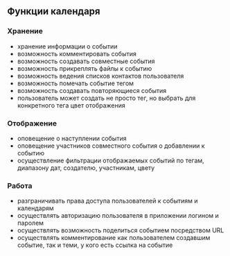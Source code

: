 ## Функции календаря
### Хранение
 - хранение информации о событии
 - возможность комментировать события
 - возможность создавать совместные события
 - возможность прикреплять файлы к событию
 - возможность ведения списков контактов пользователя
 - возможность помечать событие тегом
 - возможность создавать повторяющиеся события
 - пользователь может создать не просто тег, но выбрать для конкретного тега цвет отображения

 
### Отображение
 - оповещение о наступлении события
 - оповещение участников совместного события о добавлении к событию
 - осуществление фильтрации отображаемых событий по тегам, диапазону дат, создателю, участникам, цвету

 
### Работа
 - разграничивать права доступа пользователей к событиям и календарям
 - осуществлять авторизацию пользователя в приложении логином и паролем
 - осуществлять возможность поделиться событием посредством URL
 - осуществлять комментирование как пользователем создавшим событие, так и теми, у кого есть ссылка на событие
